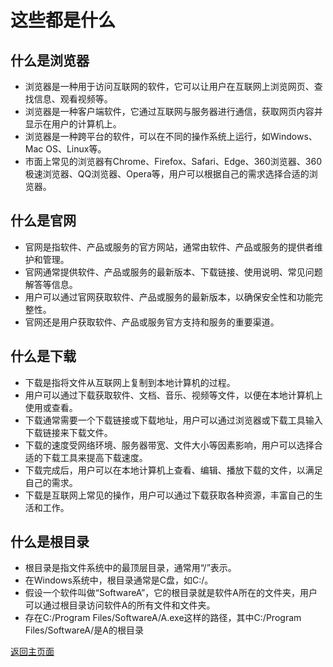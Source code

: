 # 这些都是什么

## 什么是浏览器

* 浏览器是一种用于访问互联网的软件，它可以让用户在互联网上浏览网页、查找信息、观看视频等。
* 浏览器是一种客户端软件，它通过互联网与服务器进行通信，获取网页内容并显示在用户的计算机上。
* 浏览器是一种跨平台的软件，可以在不同的操作系统上运行，如Windows、Mac OS、Linux等。
* 市面上常见的浏览器有Chrome、Firefox、Safari、Edge、360浏览器、360极速浏览器、QQ浏览器、Opera等，用户可以根据自己的需求选择合适的浏览器。

## 什么是官网

* 官网是指软件、产品或服务的官方网站，通常由软件、产品或服务的提供者维护和管理。
* 官网通常提供软件、产品或服务的最新版本、下载链接、使用说明、常见问题解答等信息。
* 用户可以通过官网获取软件、产品或服务的最新版本，以确保安全性和功能完整性。
* 官网还是用户获取软件、产品或服务官方支持和服务的重要渠道。

## 什么是下载

* 下载是指将文件从互联网上复制到本地计算机的过程。
* 用户可以通过下载获取软件、文档、音乐、视频等文件，以便在本地计算机上使用或查看。
* 下载通常需要一个下载链接或下载地址，用户可以通过浏览器或下载工具输入下载链接来下载文件。
* 下载的速度受网络环境、服务器带宽、文件大小等因素影响，用户可以选择合适的下载工具来提高下载速度。
* 下载完成后，用户可以在本地计算机上查看、编辑、播放下载的文件，以满足自己的需求。
* 下载是互联网上常见的操作，用户可以通过下载获取各种资源，丰富自己的生活和工作。

## 什么是根目录

* 根目录是指文件系统中的最顶层目录，通常用“/”表示。
* 在Windows系统中，根目录通常是C盘，如C:/。
* 假设一个软件叫做“SoftwareA”，它的根目录就是软件A所在的文件夹，用户可以通过根目录访问软件A的所有文件和文件夹。
* 存在C:/Program Files/SoftwareA/A.exe这样的路径，其中C:/Program Files/SoftwareA/是A的根目录

[返回主页面](./README.MD)

